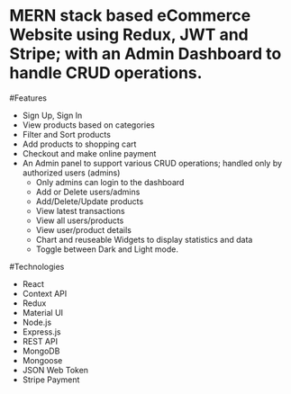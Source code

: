 # MERN stack based eCommerce Website using Redux, JWT and Stripe; with an Admin Dashboard to handle CRUD operations.

#Features
- Sign Up, Sign In
- View products based on categories
- Filter and Sort products
- Add products to shopping cart
- Checkout and make online payment
- An Admin panel to support various CRUD operations; handled only by authorized users (admins)
  - Only admins can login to the dashboard
  - Add or Delete users/admins
  - Add/Delete/Update products
  - View latest transactions
  - View all users/products
  - View user/product details
  - Chart and reuseable Widgets to display statistics and data
  - Toggle between Dark and Light mode.

#Technologies
- React
- Context API
- Redux
- Material UI
- Node.js
- Express.js
- REST API
- MongoDB
- Mongoose
- JSON Web Token
- Stripe Payment
